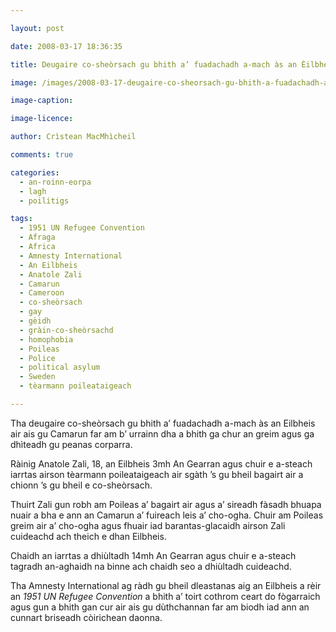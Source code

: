 ```yaml
---

layout: post

date: 2008-03-17 18:36:35

title: Deugaire co-sheòrsach gu bhith a’ fuadachadh a-mach às an Èilbheis air ais gu Camarun

image: /images/2008-03-17-deugaire-co-sheorsach-gu-bhith-a-fuadachadh-a-mach-as-an-eilbheis-air-ais-gu-camarun.jpg

image-caption:

image-licence:

author: Crìstean MacMhìcheil

comments: true

categories:
  - an-roinn-eorpa
  - lagh
  - poilitigs

tags:
  - 1951 UN Refugee Convention
  - Afraga
  - Africa
  - Amnesty International
  - An Eilbheis
  - Anatole Zali
  - Camarun
  - Cameroon
  - co-sheòrsach
  - gay
  - gèidh
  - gràin-co-sheòrsachd
  - homophobia
  - Poileas
  - Police
  - political asylum
  - Sweden
  - tèarmann poileataigeach

---
```


Tha deugaire co-sheòrsach gu bhith a’ fuadachadh a-mach às an Eilbheis air ais gu Camarun far am b’ urrainn dha a bhith ga chur an greim agus ga dhìteadh gu peanas corparra.

<!--more-->

Ràinig Anatole Zali, 18, an Eilbheis 3mh An Gearran agus chuir e a-steach iarrtas airson tèarmann poileataigeach air sgàth ’s gu bheil bagairt air a chionn ’s gu bheil e co-sheòrsach.

Thuirt Zali gun robh am Poileas a’ bagairt air agus a’ sireadh fàsadh bhuapa nuair a bha e ann an Camarun a’ fuireach leis a’ cho-ogha. Chuir am Poileas greim air a’ cho-ogha agus fhuair iad barantas-glacaidh airson Zali cuideachd ach theich e dhan Eilbheis.

Chaidh an iarrtas a dhiùltadh 14mh An Gearran agus chuir e a-steach tagradh an-aghaidh na binne ach chaidh seo a dhiùltadh cuideachd.

Tha Amnesty International ag ràdh gu bheil dleastanas aig an Eilbheis a rèir an _1951 UN Refugee Convention_ a bhith a’ toirt cothrom ceart do fògarraich agus gun a bhith gan cur air ais gu dùthchannan far am biodh iad ann an cunnart briseadh còirichean daonna.
